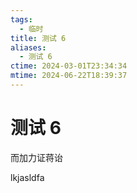 ```yaml
---
tags:
  - 临时
title: 测试 6
aliases:
  - 测试 6
ctime: 2024-03-01T23:34:34
mtime: 2024-06-22T18:39:37
---
```


# 测试 6

而加力证蒋诒

lkjasldfa
